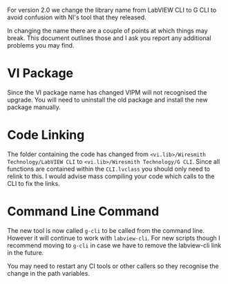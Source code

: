 For version 2.0 we change the library name from LabVIEW CLI to G CLI to avoid confusion with NI's tool that they released.

In changing the name there are a couple of points at which things may break. This document outlines those and I ask you report any additional problems you may find.

# VI Package

Since the VI package name has changed VIPM will not recognised the upgrade. You will need to uninstall the old package and install the new package manually.

# Code Linking

The folder containing the code has changed from `<vi.lib>/Wiresmith Technology/LabVIEW CLI` to `<vi.lib>/Wiresmith Technology/G CLI`. Since all functions are contained within the `CLI.lvclass` you should only need to relink to this. I would advise mass compiling your code which calls to the CLI to fix the links.

# Command Line Command

The new tool is now called `g-cli` to be called from the command line. However it will continue to work with `labview-cli`. For new scripts though I recommend moving to `g-cli` in case we have to remove the labview-cli link in the future.

You may need to restart any CI tools or other callers so they recognise the change in the path variables.